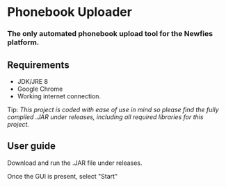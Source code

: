 # Phonebook Uploader
### The only automated phonebook upload tool for the Newfies platform.

## Requirements
* JDK/JRE 8
* Google Chrome
* Working internet connection. 

Tip: *This project is coded with ease of use in mind so please find the fully compiled .JAR under releases, including all required libraries for this project.*

## User guide
Download and run the .JAR file under releases.

Once the GUI is present, select "Start"

